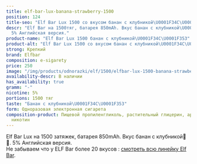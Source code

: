 ```yaml
---
title: elf-bar-lux-banana-strawberry-1500
position: 124
title-seo: "Elf Bar Lux 1500 со вкусом банан с клубникой\U0001F34C\U0001F353"
descr: "Elf Bar на 1500тяг, батарея 850mAh. Вкус банан с клубникой\U0001F34C\U0001F353.
  5% Английская версия."
product-name: "Elf Bar Lux 1500 банан с клубникой\U0001F34C\U0001F353"
product-alt: "Elf Bar Lux 1500 со вкусом банан с клубникой\U0001F34C\U0001F353"
strong: Крепкий
brand: Elfbar
composition: e-sigarety
price: 250
image: "/img/products/odnorazki/elf/1500/elfbar-lux-1500-banana-strawberry.jpg"
availability-descr: В наличии
has_availability: true
gramm: "-"
nicotine: 5%
portions: 1500 тяг
taste: "Банан с клубникой\U0001F34C\U0001F353"
form: Одноразовая электронная сигарета
composition-product: Пищевой пропиленгликоль, растительный глицерин, ароматизатор,
  никотин
---
```


Elf Bar Lux на 1500 затяжек, батарея 850mAh. Вкус банан с клубникой🍌🍓. 5% Английская версия.<br>
Не забываем что у ELF Bar более 20 вкусов : [смотреть всю линейку Elf Bar](/elfbar).